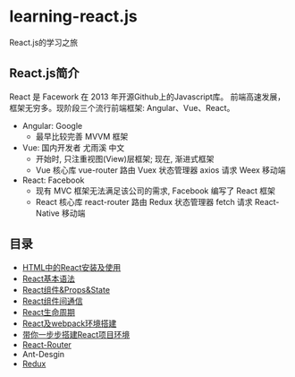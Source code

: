 # learning-react.js
React.js的学习之旅
## React.js简介
React 是 Facework 在 2013 年开源Github上的Javascript库。
前端高速发展，框架无穷多。现阶段三个流行前端框架: Angular、Vue、React。
* Angular:  Google
  * 最早比较完善 MVVM 框架
* Vue: 国内开发者 尤雨溪 中文
  * 开始时, 只注重视图(View)层框架; 现在, 渐进式框架
  * Vue 核心库 vue-router 路由 Vuex 状态管理器 axios 请求 Weex 移动端
* React: Facebook
  * 现有 MVC 框架无法满足该公司的需求, Facebook 编写了 React 框架
  * React 核心库 react-router 路由 Redux 状态管理器 fetch 请求  React-Native 移动端
## 目录
* [HTML中的React安装及使用](./docs/HTML中的React安装及使用.md)
* [React基本语法](./docs/React基本语法.md)
* [React组件&Props&State](./docs/React组件&Props&State.md)
* [React组件间通信](./docs/React组件间通信.md)
* [React生命周期](./docs/React生命周期.md)
* [React及webpack环境搭建](./docs/React及webpack环境搭建.md )
* [带你一步步搭建React项目环境](./docs/带你一步步搭建React项目环境.md)
* [React-Router](./docs/React-Router.md)
* Ant-Desgin
* [Redux](./docs/React-Redux.md)